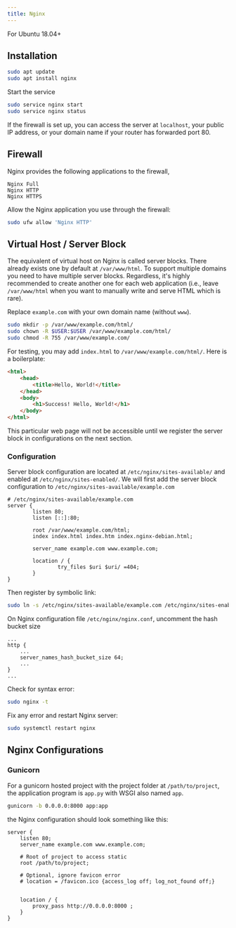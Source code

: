 ```yaml
---
title: Nginx
---
```


For Ubuntu 18.04+

## Installation

```sh
sudo apt update
sudo apt install nginx
```

Start the service

```sh
sudo service nginx start
sudo service nginx status
```

If the firewall is set up, you can access the server at `localhost`, your public IP address, or your domain name if your router has forwarded port 80.

## Firewall

Nginx provides the following applications to the firewall,

```
Nginx Full
Nginx HTTP
Nginx HTTPS
```

Allow the Nginx application  you use through the firewall:

```sh
sudo ufw allow 'Nginx HTTP'
```

## Virtual Host / Server Block
The equivalent of virtual host on Nginx is called server blocks. There already exists one by default at `/var/www/html`. To support multiple domains you need to have multiple server blocks. Regardless, it's highly recommended to create another one for each web application (i.e., leave `/var/www/html` when you want to manually write and serve HTML which is rare).

Replace `example.com` with your own domain name (without `www`).

```sh
sudo mkdir -p /var/www/example.com/html/
sudo chown -R $USER:$USER /var/www/example.com/html/
sudo chmod -R 755 /var/www/example.com/
```

For testing, you may add `index.html` to `/var/www/example.com/html/`. Here is a boilerplate:

```html
<html>
    <head>
        <title>Hello, World!</title>
    </head>
    <body>
        <h1>Success! Hello, World!</h1>
    </body>
</html>
```

This particular web page will not be accessible until we register the server block in configurations on the next section.

### Configuration
Server block configuration are located at `/etc/nginx/sites-available/` and enabled at `/etc/nginx/sites-enabled/`. We will first add the server block configuration to `/etc/nginx/sites-available/example.com`

```nginx
# /etc/nginx/sites-available/example.com
server {
        listen 80;
        listen [::]:80;

        root /var/www/example.com/html;
        index index.html index.htm index.nginx-debian.html;

        server_name example.com www.example.com;

        location / {
                try_files $uri $uri/ =404;
        }
}
```

Then register by symbolic link:

```sh
sudo ln -s /etc/nginx/sites-available/example.com /etc/nginx/sites-enabled/
```

On Nginx configuration file `/etc/nginx/nginx.conf`, uncomment the hash bucket size

```nginx
...
http {
    ...
    server_names_hash_bucket_size 64;
    ...
}
...
```

Check for syntax error:

```sh
sudo nginx -t
```

Fix any error and restart Nginx server:

```sh
sudo systemctl restart nginx
```

## Nginx Configurations

### Gunicorn
For a gunicorn hosted project with the project folder at `/path/to/project`, the application program is `app.py` with WSGI also named `app`.

```sh
gunicorn -b 0.0.0.0:8000 app:app
```

 the Nginx configuration should look something like this:

```nginx
server {
	listen 80;
	server_name example.com www.example.com;

	# Root of project to access static
	root /path/to/project;

	# Optional, ignore favicon error
	# location = /favicon.ico {access_log off; log_not_found off;}


	location / {
		proxy_pass http://0.0.0.0:8000 ;
	}
}
```